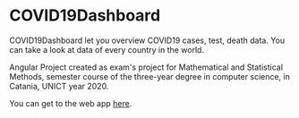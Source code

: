 # COVID19Dashboard

COVID19Dashboard let you overview COVID19 cases, test, death data. You can take a look at data of every country in the world.

Angular Project created as exam's project for Mathematical and Statistical Methods, semester course of the three-year degree in computer science, in Catania, UNICT year 2020.

You can get to the web app [here](https://warcreed.github.io/COVID19-Dashboard/ "COVID19 Dashboard").

